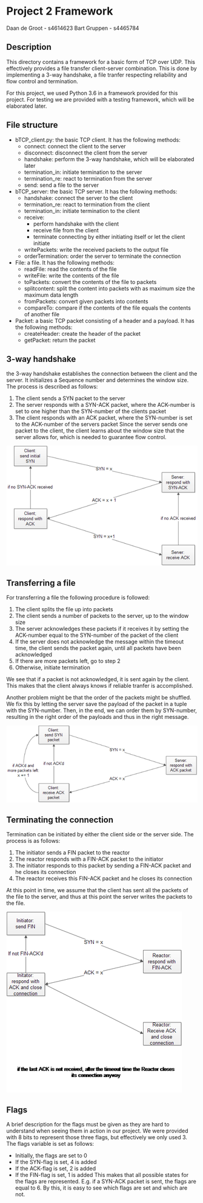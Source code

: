 # Project 2 Framework

Daan de Groot - s4614623
Bart Gruppen - s4465784

## Description

This directory contains a framework for a basic form of TCP over UDP. This effectively provides a file transfer client-server combination. This is done by implementing a 3-way handshake, a file tranfer respecting reliability and flow control and termination.

For this project, we used Python 3.6 in a framework provided for this project. For testing we are provided with a testing framework, which will be elaborated later.

## File structure

* bTCP_client.py: the basic TCP client. It has the following methods:
	* connect: connect the client to the server
	* disconnect: disconnect the client from the server
	* handshake: perform the 3-way handshake, which will be elaborated later
	* termination_in: initiate termination to the server
	* termination_re: react to termination from the server
	* send: send a file to the server
* bTCP_server: the basic TCP server. It has the following methods:
	* handshake: connect the server to the client
	* termination_re: react to termination from the client
	* termination_in: initiate termination to the client
	* receive: 
		* perform handshake with the client
		* receive file from the client
		* terminate connecting by either initiating itself or let the client initiate
	* writePackets: write the received packets to the output file
	* orderTermination: order the server to terminate the connection
* File: a file. It has the following methods:
	* readFile: read the contents of the file
	* writeFile: write the contents of the file
	* toPackets: convert the contents of the file to packets
	* splitcontent: split the content into packets with as maximum size the maximum data length
	* fromPackets: convert given packets into contents
	* compareTo: compare if the contents of the file equals the contents of another file
* Packet: a basic TCP packet consisting of a header and a payload. It has the following methods:
	* createHeader: create the header of the packet
	* getPacket: return the packet

## 3-way handshake

the 3-way handshake establishes the connection between the client and the server. It initializes a Sequence number and determines the window size. The process is described as follows:
1. The client sends a SYN packet to the server
2. The server responds with a SYN-ACK packet, where the ACK-number is set to one higher than the SYN-number of the clients packet
3. The client responds with an ACK packet, where the SYN-number is set to the ACK-number of the servers packet
Since the server sends one packet to the client, the client learns about the window size that the server allows for, which is needed to guarantee flow control.

![alt text](images/handshake.png "flow-state machine for the handshake")

## Transferring a file

For transferring a file the following procedure is followed:
1. The client splits the file up into packets
2. The client sends a number of packets to the server, up to the window size
3. The server acknowledges these packets if it receives it by setting the ACK-number equal to the SYN-number of the packet of the client
4. If the server does not acknowledge the message within the timeout time, the client sends the packet again, until all packets have been acknowledged
5. If there are more packets left, go to step 2
6. Otherwise, initiate termination

We see that if a packet is not acknowledged, it is sent again by the client. This makes that the client always knows if reliable tranfer is accomplished.

Another problem might be that the order of the packets might be shuffled. We fix this by letting the server save the payload of the packet in a tuple with the SYN-number. Then, in the end, we can order them by SYN-number, resulting in the right order of the payloads and thus in the right message.

![alt text](images/send_file.png "flow-state machine for sending a file")

## Terminating the connection

Termination can be initiated by either the client side or the server side. The process is as follows:
1. The initiator sends a FIN packet to the reactor
2. The reactor responds with a FIN-ACK packet to the initiator
3. The initiator responds to this packet by sending a FIN-ACK packet and he closes its connection
4. The reactor receives this FIN-ACK packet and he closes its connection

At this point in time, we assume that the client has sent all the packets of the file to the server, and thus at this point the server writes the packets to the file.

![alt text](images/termination.png "flow-state machine for termination")

## Flags

A brief description for the flags must be given as they are hard to understand when seeing them in action in our project. We were provided with 8 bits to represent those three flags, but effectively we only used 3. The flags variable is set as follows:
* Initially, the flags are set to 0
* If the SYN-flag is set, 4 is added
* If the ACK-flag is set, 2 is added
* If the FIN-flag is set, 1 is added
This makes that all possible states for the flags are represented. E.g. if a SYN-ACK packet is sent, the flags are equal to 6. By this, it is easy to see which flags are set and which are not.
